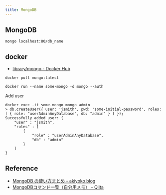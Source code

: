 ```yaml
---
title: MongoDB
---
```


## MongoDB

```
mongo localhost:80/db_name
```

## docker
* [library/mongo - Docker Hub](https://hub.docker.com/_/mongo/)

```
docker pull mongo:latest
```

```
docker run --name some-mongo -d mongo --auth
```

Add user

```
docker exec -it some-mongo mongo admin
> db.createUser({ user: 'jsmith', pwd: 'some-initial-password', roles: [ { role: "userAdminAnyDatabase", db: "admin" } ] });
Successfully added user: {
    "user" : "jsmith",
    "roles" : [
        {
            "role" : "userAdminAnyDatabase",
            "db" : "admin"
        }
    ]
}
```

## Reference
* [MongoDB の使い方まとめ - akiyoko blog](http://akiyoko.hatenablog.jp/entry/2014/08/01/220050)
* [MongoDBコマンド一覧（自分用メモ） - Qiita](http://qiita.com/k-staging/items/a386d272abb2c9b92f1a)

